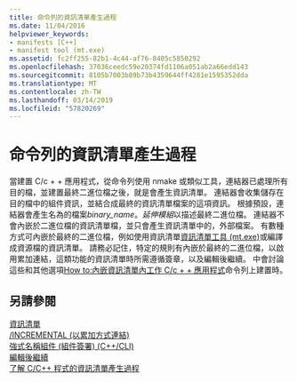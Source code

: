 ```yaml
---
title: 命令列的資訊清單產生過程
ms.date: 11/04/2016
helpviewer_keywords:
- manifests [C++]
- manifest tool (mt.exe)
ms.assetid: fc2ff255-82b1-4c44-af76-8405c5850292
ms.openlocfilehash: 37036ceedc59e20374fd1106a051ab2a66edd143
ms.sourcegitcommit: 8105b7003b89b73b4359644ff4281e1595352dda
ms.translationtype: MT
ms.contentlocale: zh-TW
ms.lasthandoff: 03/14/2019
ms.locfileid: "57820269"
---
```

# <a name="manifest-generation-at-the-command-line"></a>命令列的資訊清單產生過程

當建置 C/c + + 應用程式，從命令列使用 nmake 或類似工具，連結器已處理所有目的檔，並建置最終二進位檔之後，就是會產生資訊清單。 連結器會收集儲存在目的檔中的組件資訊，並結合成最終的資訊清單檔案的這項資訊。 根據預設，連結器會產生名為的檔案*binary_name*。*延伸模組*以描述最終二進位檔。 連結器不會內嵌於二進位檔的資訊清單檔，並只會產生資訊清單中的，外部檔案。 有數種方式可內嵌於最終的二進位檔，例如使用資訊清單[資訊清單工具 (mt.exe)](https://msdn.microsoft.com/library/aa375649)或編譯成資源檔的資訊清單。 請務必記住，特定的規則有內嵌於最終的二進位檔，以啟用累加連結，這類功能的資訊清單時所需遵循簽章，以及編輯後繼續。 中會討論這些和其他選項[How to:內嵌資訊清單內工作 C/c + + 應用程式](how-to-embed-a-manifest-inside-a-c-cpp-application.md)命令列上建置時。

## <a name="see-also"></a>另請參閱

[資訊清單](/windows/desktop/sbscs/manifests)<br/>
[/INCREMENTAL (以累加方式連結)](reference/incremental-link-incrementally.md)<br/>
[強式名稱組件 (組件簽署) (C++/CLI)](../dotnet/strong-name-assemblies-assembly-signing-cpp-cli.md)<br/>
[編輯後繼續](/visualstudio/debugger/edit-and-continue)<br/>
[了解 C/C++ 程式的資訊清單產生過程](understanding-manifest-generation-for-c-cpp-programs.md)<br/>
